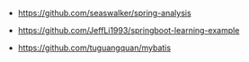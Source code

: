 + https://github.com/seaswalker/spring-analysis
+ https://github.com/JeffLi1993/springboot-learning-example

+ https://github.com/tuguangquan/mybatis